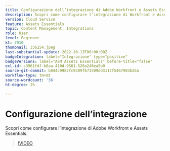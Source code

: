 ```yaml
---
title: Configurazione dell’integrazione di Adobe Workfront e Assets Essentials
description: Scopri come configurare l’integrazione di Workfront e Assets Essentials.
version: Cloud Service
feature: Assets Essentials
topic: Content Management, Integrations
role: User
level: Beginner
kt: 7910
thumbnail: 336254.jpeg
last-substantial-update: 2022-10-13T00:00:00Z
badgeIntegration: label="Integrazione" type="positive"
badgeVersions: label="AEM Assets Essentials" before-title="false"
exl-id: c3961fdf-b8aa-410d-9561-520a248ea5b0
source-git-commit: b044c9982fc9309fb73509dd3117f5467903bd6a
workflow-type: tm+mt
source-wordcount: '36'
ht-degree: 2%

---
```


# Configurazione dell’integrazione

Scopri come configurare l’integrazione di Adobe Workfront e Assets Essentials.

>[!VIDEO](https://video.tv.adobe.com/v/336254?quality=12&learn=on)
